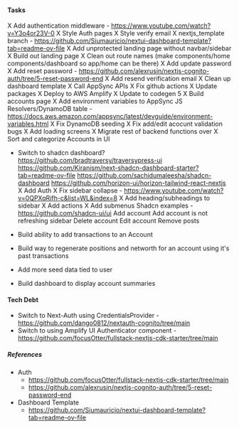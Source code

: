 #### Tasks

X Add authentication middleware - https://www.youtube.com/watch?v=Y3o4or23V-0
X Style Auth pages
X Style verify email
X nextjs_template branch - https://github.com/Siumauricio/nextui-dashboard-template?tab=readme-ov-file
X Add unprotected landing page without navbar/sidebar
X Build out landing page
X Clean out route names (make components/home components/dashboard so app/home can be there)
X Add update password
X Add reset password - https://github.com/alexrusin/nextjs-cognito-auth/tree/5-reset-password-end
X Add resend verification email
X Clean up dashboard template
X Call AppSync APIs
X Fix github actions
X Update packages
X Deploy to AWS Amplify
X Update to codegen 5
X Build accounts page
X Add environment variables to AppSync JS Resolvers/DynamoDB table - https://docs.aws.amazon.com/appsync/latest/devguide/environment-variables.html
X Fix DynamoDB seeding
X Fix add/edit acocunt validation bugs
X Add loading screens
X Migrate rest of backend functions over
X Sort and categorize Accounts in UI

- Switch to shadcn dashboard?
  https://github.com/bradtraversy/traversypress-ui
  https://github.com/Kiranism/next-shadcn-dashboard-starter?tab=readme-ov-file
  https://github.com/sachidumaleesha/shadcn-dashboard
  https://github.com/horizon-ui/horizon-tailwind-react-nextjs
  X Add Auth
  X Fix sidebar collapse - https://www.youtube.com/watch?v=0QPXqRifh-c&list=WL&index=8
  X Add heading/subheadings to sidebar
  X Add actions
  X Add submenus
  Shadcn examples - https://github.com/shadcn-ui/ui
  Add account
  Add account is not refreshing sidebar
  Delete account
  Edit account
  Remove posts

- Build ability to add transactions to an Account
- Build way to regenerate positions and networth for an account using it's past transactions
- Add more seed data tied to user
- Build dashboard to display account summaries

#### Tech Debt

- Switch to Next-Auth using CredentialsProvider - https://github.com/dango0812/nextauth-cognito/tree/main
- Switch to using Amplify UI Authenticator component - https://github.com/focusOtter/fullstack-nextjs-cdk-starter/tree/main

##### References

- Auth
  - https://github.com/focusOtter/fullstack-nextjs-cdk-starter/tree/main
  - https://github.com/alexrusin/nextjs-cognito-auth/tree/5-reset-password-end
- Dashboard Template
  - https://github.com/Siumauricio/nextui-dashboard-template?tab=readme-ov-file
